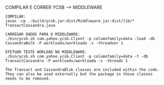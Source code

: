 COMPILAR E CORRER YCSB --> MIDDLEWARE

	COMPILAR:
	javac -cp .:build/ycsb.jar:dist/Middleware.jar:dist/lib/* TransactCassandra.java
	
	CARREGAR DADOS PARA O MIDDLEWARE:
	./bin/ycsb.sh com.yahoo.ycsb.Client -p columnfamily=data -load -db CassandraBulk -P workloads/workloada -s -threadser 1
	
	EFETUAR TESTE WORLOAD NO MIDDLEWARE:
	./bin/ycsb.sh com.yahoo.ycsb.Client -p columnfamily=data -t -db TransactCassandra -P workloads/workloada -s -threads 1

    The Transact and CassandraBluk classes are included within the code.
    They can also be used externally but the package in those classes needs to be removed. 

